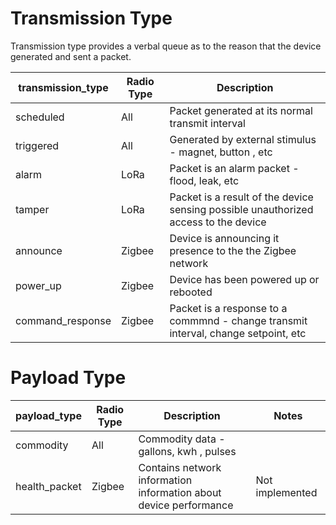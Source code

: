 
# Transmission Type

Transmission type provides a verbal queue as to the reason that the device generated and sent a packet.

| transmission_type | Radio Type | Description |
|--|--|--|
| scheduled | All | Packet generated at its normal transmit interval |
| triggered | All | Generated by external stimulus - magnet, button , etc 
| alarm | LoRa | Packet is an alarm packet - flood, leak, etc|
| tamper | LoRa | Packet is a result of the device sensing possible unauthorized access to the device |
| announce | Zigbee | Device is announcing it presence to the the Zigbee network |
| power_up | Zigbee | Device has been powered up or rebooted  |
| command_response | Zigbee | Packet is a response to a commmnd - change transmit interval, change setpoint, etc |


# Payload Type

| payload_type | Radio Type | Description | Notes |
|--|--|--|--|
| commodity | All | Commodity data - gallons, kwh , pulses ||
| health_packet | Zigbee | Contains network information information about device performance | Not implemented |
